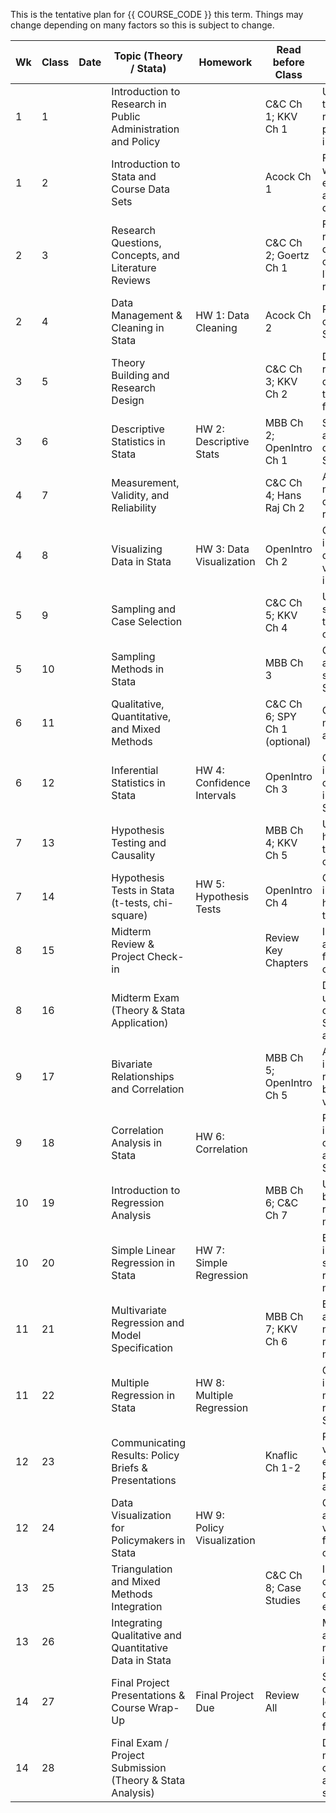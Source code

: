 This is the tentative plan for {{ COURSE_CODE }} this term.
Things may change depending on many factors so this is subject to change.

| Wk | Class | Date   | Topic (Theory / Stata)                                      | Homework                | Read before Class                                 | Learning Outcome                                                      |
|----|-------|--------|-------------------------------------------------------------|-------------------------|---------------------------------------------------|-----------------------------------------------------------------------|
| 1  | 1     |        | Introduction to Research in Public Administration and Policy |                         | C&C Ch 1; KKV Ch 1                                | Understand the scope of research in public admin; intro to Stata      |
| 1  | 2     |        | Introduction to Stata and Course Data Sets                   |                         | Acock Ch 1                                        | Familiarize with Stata environment and course datasets                |
| 2  | 3     |        | Research Questions, Concepts, and Literature Reviews         |                         | C&C Ch 2; Goertz Ch 1                             | Formulate research questions; conduct basic literature reviews        |
| 2  | 4     |        | Data Management & Cleaning in Stata                          | HW 1: Data Cleaning     | Acock Ch 2                                        | Perform data cleaning in Stata                                        |
| 3  | 5     |        | Theory Building and Research Design                         |                         | C&C Ch 3; KKV Ch 2                                | Develop research designs and theoretical frameworks                   |
| 3  | 6     |        | Descriptive Statistics in Stata                              | HW 2: Descriptive Stats | MBB Ch 2; OpenIntro Ch 1                          | Summarize and describe data using Stata                               |
| 4  | 7     |        | Measurement, Validity, and Reliability                       |                         | C&C Ch 4; Hans Raj Ch 2                           | Assess measurement quality and reliability                            |
| 4  | 8     |        | Visualizing Data in Stata                                    | HW 3: Data Visualization| OpenIntro Ch 2                                    | Create and interpret basic data visualizations in Stata               |
| 5  | 9     |        | Sampling and Case Selection                                  |                         | C&C Ch 5; KKV Ch 4                                | Understand sampling techniques and case selection                     |
| 5  | 10    |        | Sampling Methods in Stata                                    |                         | MBB Ch 3                                          | Generate and analyze samples in Stata                                 |
| 6  | 11    |        | Qualitative, Quantitative, and Mixed Methods                 |                         | C&C Ch 6; SPY Ch 1 (optional)                     | Compare methodological approaches                                     |
| 6  | 12    |        | Inferential Statistics in Stata                              | HW 4: Confidence Intervals| OpenIntro Ch 3                                   | Compute and interpret confidence intervals in Stata                   |
| 7  | 13    |        | Hypothesis Testing and Causality                             |                         | MBB Ch 4; KKV Ch 5                                | Understand hypothesis testing and causality                           |
| 7  | 14    |        | Hypothesis Tests in Stata (t-tests, chi-square)              | HW 5: Hypothesis Tests  | OpenIntro Ch 4                                    | Conduct and interpret hypothesis tests in Stata                       |
| 8  | 15    |        | Midterm Review & Project Check-in                            |                         | Review Key Chapters                               | Integrate and apply concepts from first half of course                |
| 8  | 16    |        | Midterm Exam (Theory & Stata Application)                    |                         |                                                   | Demonstrate understanding of theory and Stata application             |
| 9  | 17    |        | Bivariate Relationships and Correlation                      |                         | MBB Ch 5; OpenIntro Ch 5                          | Analyze and interpret relationships between two variables             |
| 9  | 18    |        | Correlation Analysis in Stata                                | HW 6: Correlation       |                                                   | Perform and interpret correlation analysis in Stata                   |
| 10 | 19    |        | Introduction to Regression Analysis                          |                         | MBB Ch 6; C&C Ch 7                                | Understand basics of regression modeling                              |
| 10 | 20    |        | Simple Linear Regression in Stata                            | HW 7: Simple Regression |                                                   | Estimate and interpret simple regression models in Stata              |
| 11 | 21    |        | Multivariate Regression and Model Specification               |                         | MBB Ch 7; KKV Ch 6                                | Build and assess multivariate regression models                       |
| 11 | 22    |        | Multiple Regression in Stata                                 | HW 8: Multiple Regression|                                                   | Conduct and interpret multiple regression in Stata                    |
| 12 | 23    |        | Communicating Results: Policy Briefs & Presentations         |                         | Knaflic Ch 1-2                                    | Present and visualize data effectively for policy audiences           |
| 12 | 24    |        | Data Visualization for Policymakers in Stata                 | HW 9: Policy Visualization|                                                  | Create advanced data visualizations for policy communication          |
| 13 | 25    |        | Triangulation and Mixed Methods Integration                  |                         | C&C Ch 8; Case Studies                            | Integrate qualitative and quantitative evidence                       |
| 13 | 26    |        | Integrating Qualitative and Quantitative Data in Stata       |                         |                                                   | Merge and analyze mixed methods data in Stata                         |
| 14 | 27    |        | Final Project Presentations & Course Wrap-Up                 | Final Project Due       | Review All                                        | Synthesize course learning and communicate findings                   |
| 14 | 28    |        | Final Exam / Project Submission (Theory & Stata Analysis)    |                         |                                                   | Demonstrate mastery of course content and analytical skills           |

